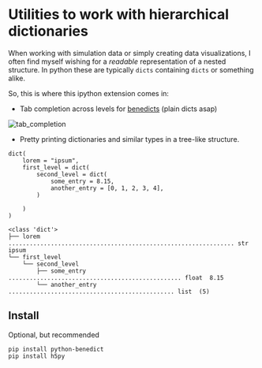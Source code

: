 # Utilities to work with hierarchical dictionaries

When working with simulation data or simply creating data visualizations, I often find myself wishing for a _readable_ representation of a nested structure. In python these are typically `dicts` containing `dicts` or something alike.

So, this is where this ipython extension comes in:

* Tab completion across levels for [benedicts](https://github.com/fabiocaccamo/python-benedict) (plain dicts asap)

![tab_completion](https://media.giphy.com/media/Ry3Zh1jH2fOVg9nbx9/giphy.gif)

* Pretty printing dictionaries and similar types in a tree-like structure.

```
dict(
    lorem = "ipsum",
    first_level = dict(
        second_level = dict(
            some_entry = 8.15,
            another_entry = [0, 1, 2, 3, 4],
        )

    )
)
```

```
<class 'dict'>
├── lorem ................................................................ str  ipsum
└── first_level
    └── second_level
        ├── some_entry ................................................. float  8.15
        └── another_entry ............................................... list  (5)
```

## Install

Optional, but recommended
```
pip install python-benedict
pip install h5py
```
